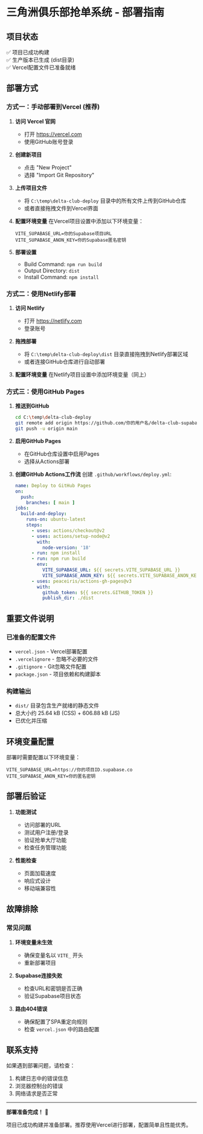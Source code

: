 # 三角洲俱乐部抢单系统 - 部署指南

## 项目状态
✅ 项目已成功构建  
✅ 生产版本已生成 (dist目录)  
✅ Vercel配置文件已准备就绪  

## 部署方式

### 方式一：手动部署到Vercel (推荐)

1. **访问 Vercel 官网**
   - 打开 https://vercel.com
   - 使用GitHub账号登录

2. **创建新项目**
   - 点击 "New Project"
   - 选择 "Import Git Repository"

3. **上传项目文件**
   - 将 `C:\temp\delta-club-deploy` 目录中的所有文件上传到GitHub仓库
   - 或者直接拖拽文件到Vercel界面

4. **配置环境变量**
   在Vercel项目设置中添加以下环境变量：
   ```
   VITE_SUPABASE_URL=你的Supabase项目URL
   VITE_SUPABASE_ANON_KEY=你的Supabase匿名密钥
   ```

5. **部署设置**
   - Build Command: `npm run build`
   - Output Directory: `dist`
   - Install Command: `npm install`

### 方式二：使用Netlify部署

1. **访问 Netlify**
   - 打开 https://netlify.com
   - 登录账号

2. **拖拽部署**
   - 将 `C:\temp\delta-club-deploy\dist` 目录直接拖拽到Netlify部署区域
   - 或者连接GitHub仓库进行自动部署

3. **配置环境变量**
   在Netlify项目设置中添加环境变量（同上）

### 方式三：使用GitHub Pages

1. **推送到GitHub**
   ```bash
   cd C:\temp\delta-club-deploy
   git remote add origin https://github.com/你的用户名/delta-club-supabase.git
   git push -u origin main
   ```

2. **启用GitHub Pages**
   - 在GitHub仓库设置中启用Pages
   - 选择从Actions部署

3. **创建GitHub Actions工作流**
   创建 `.github/workflows/deploy.yml`:
   ```yaml
   name: Deploy to GitHub Pages
   on:
     push:
       branches: [ main ]
   jobs:
     build-and-deploy:
       runs-on: ubuntu-latest
       steps:
         - uses: actions/checkout@v2
         - uses: actions/setup-node@v2
           with:
             node-version: '18'
         - run: npm install
         - run: npm run build
           env:
             VITE_SUPABASE_URL: ${{ secrets.VITE_SUPABASE_URL }}
             VITE_SUPABASE_ANON_KEY: ${{ secrets.VITE_SUPABASE_ANON_KEY }}
         - uses: peaceiris/actions-gh-pages@v3
           with:
             github_token: ${{ secrets.GITHUB_TOKEN }}
             publish_dir: ./dist
   ```

## 重要文件说明

### 已准备的配置文件
- `vercel.json` - Vercel部署配置
- `.vercelignore` - 忽略不必要的文件
- `.gitignore` - Git忽略文件配置
- `package.json` - 项目依赖和构建脚本

### 构建输出
- `dist/` 目录包含生产就绪的静态文件
- 总大小约 25.64 kB (CSS) + 606.88 kB (JS)
- 已优化并压缩

## 环境变量配置

部署时需要配置以下环境变量：

```env
VITE_SUPABASE_URL=https://你的项目ID.supabase.co
VITE_SUPABASE_ANON_KEY=你的匿名密钥
```

## 部署后验证

1. **功能测试**
   - 访问部署的URL
   - 测试用户注册/登录
   - 验证抢单大厅功能
   - 检查任务管理功能

2. **性能检查**
   - 页面加载速度
   - 响应式设计
   - 移动端兼容性

## 故障排除

### 常见问题
1. **环境变量未生效**
   - 确保变量名以 `VITE_` 开头
   - 重新部署项目

2. **Supabase连接失败**
   - 检查URL和密钥是否正确
   - 验证Supabase项目状态

3. **路由404错误**
   - 确保配置了SPA重定向规则
   - 检查 `vercel.json` 中的路由配置

## 联系支持

如果遇到部署问题，请检查：
1. 构建日志中的错误信息
2. 浏览器控制台的错误
3. 网络请求是否正常

---

**部署准备完成！** 🚀

项目已成功构建并准备部署。推荐使用Vercel进行部署，配置简单且性能优秀。